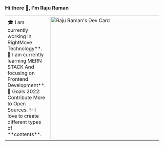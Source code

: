 ### Hi there 👋, I'm Raju Raman

<table>
<tr>
  <td valign="center">
    🎓 I am currently working in RightMove Technology**.
    🌱 I am currently learning MERN STACK And focusing on Frontend Development**.
    🎯 Goals 2022: Contribute More to Open Sources.
    ✨ I love to create different types of **contents**.
<td >
   <a href="https://app.daily.dev/rajuraman45"><img src="https://api.daily.dev/devcards/a58efc16599946f791b1afc3ad09a11a.png?r=9gx" width="400" alt="Raju Raman's Dev Card"/></a>
  </td>

</tr>
</table>


<!--
**rajuw892/rajuw892** is a ✨ _special_ ✨ repository because its `README.md` (this file) appears on your GitHub profile.


Here are some ideas to get you started:

- 🔭 I’m currently working on ...
- 🌱 I’m currently learning ...
- 👯 I’m looking to collaborate on ...
- 🤔 I’m looking for help with ...
- 💬 Ask me about ...
- 📫 How to reach me: ...
- 😄 Pronouns: ...
- ⚡ Fun fact: ...
-->
